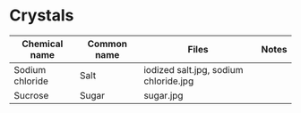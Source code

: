 
# Crystals

|Chemical name|Common name|Files|Notes|
|-------------|-----------|---------|-----|
|Sodium chloride|Salt|iodized salt.jpg, sodium chloride.jpg||
|Sucrose|Sugar|sugar.jpg||
